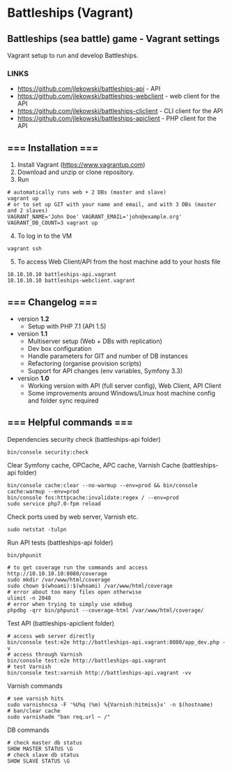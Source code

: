 # Battleships (Vagrant)

## Battleships (sea battle) game - Vagrant settings
Vagrant setup to run and develop Battleships.

### LINKS
* https://github.com/jlekowski/battleships-api - API
* https://github.com/jlekowski/battleships-webclient - web client for the API
* https://github.com/jlekowski/battleships-cliclient - CLI client for the API
* https://github.com/jlekowski/battleships-apiclient - PHP client for the API

## === Installation ===
1. Install Vagrant (https://www.vagrantup.com)
2. Download and unzip or clone repository.
3. Run
```
# automatically runs web + 2 DBs (master and slave)
vagrant up
# or to set up GIT with your name and email, and with 3 DBs (master and 2 slaves)
VAGRANT_NAME='John Doe' VAGRANT_EMAIL='john@example.org' VAGRANT_DB_COUNT=3 vagrant up
```
4. To log in to the VM
```
vagrant ssh
```
5. To access Web Client/API from the host machine add to your hosts file
```
10.10.10.10 battleships-api.vagrant
10.10.10.10 battleships-webclient.vagrant
```

## === Changelog ===
* version **1.2**
  * Setup with PHP 7.1 (API 1.5)
* version **1.1**
  * Multiserver setup (Web + DBs with replication)
  * Dev box configuration
  * Handle parameters for GIT and number of DB instances
  * Refactoring (organise provision scripts)
  * Support for API changes (env variables, Symfony 3.3)
* version **1.0**
  * Working version with API (full server config), Web Client, API Client
  * Some improvements around Windows/Linux host machine config and folder sync required

## === Helpful commands ===
Dependencies security check (battleships-api folder)
```
bin/console security:check
```

Clear Symfony cache, OPCache, APC cache, Varnish Cache (battleships-api folder)
```
bin/console cache:clear --no-warmup --env=prod && bin/console cache:warmup --env=prod
bin/console fos:httpcache:invalidate:regex / --env=prod
sudo service php7.0-fpm reload
```

Check ports used by web server, Varnish etc.
```
sudo netstat -tulpn
```

Run API tests (battleships-api folder)
```
bin/phpunit

# to get coverage run the commands and access http://10.10.10.10:8080/coverage
sudo mkdir /var/www/html/coverage
sudo chown $(whoami):$(whoami) /var/www/html/coverage
# error about too many files open otherwise
ulimit -n 2048
# error when trying to simply use xdebug
phpdbg -qrr bin/phpunit --coverage-html /var/www/html/coverage/
```

Test API (battleships-apiclient folder)
```
# access web server directly
bin/console test:e2e http://battleships-api.vagrant:8080/app_dev.php -v
# access through Varnish
bin/console test:e2e http://battleships-api.vagrant
# test Varnish
bin/console test:varnish http://battleships-api.vagrant -vv
```

Varnish commands
```
# see varnish hits
sudo varnishncsa -F '%U%q (%m) %{Varnish:hitmiss}x' -n $(hostname)
# ban/clear cache
sudo varnishadm "ban req.url ~ /"
```

DB commands
```
# check master db status
SHOW MASTER STATUS \G
# check slave db status
SHOW SLAVE STATUS \G
```
